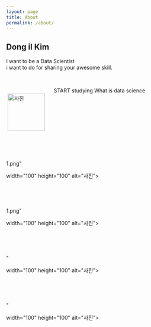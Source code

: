 ```yaml
---
layout: page
title: About
permalink: /about/
---
```


<div class="post-content">
    <h2 class="sname-main">Dong il Kim</h2>
<p> I want to be a Data Scientist <br />i want to do for sharing your awesome skill.</p>
<p><br /></p>
<center><div class="man-title">
  START studying <span class="sname">What is data science</span>
</div>
</center>
<div class="manual manual-title">
  <img src="![1](https://user-images.githubusercontent.com/37648643/38792115-f2f2986c-413a-11e8-837d-d7d5b82c14e0.jpg)" width="100" height="100" alt="사진">  </div>
<p>  <div class="manual-content">


</div>
<p><br /></p>1.png"

 width="100" height="100" alt="사진">  </div>


<p>  <div class="manual-content">


</div>
<p><br /></p>1.png"

 width="100" height="100" alt="사진">  </div>


<p>  <div class="manual-content">


</div>
<p><br /></p>"

 width="100" height="100" alt="사진">  </div>


<p>  <div class="manual-content">


</div>
<p><br /></p>"

 width="100" height="100" alt="사진">


  </div>
<p>  <div class="manual-content">


</div>
<p><br /></p>

  <div class="manual manual-title">
  
  </div>
<p>  <div class="manual-content">


  </div>
